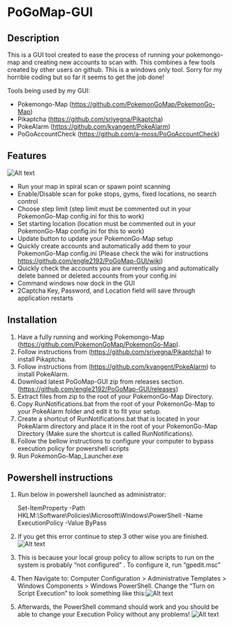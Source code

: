 # PoGoMap-GUI

## Description
This is a GUI tool created to ease the process of running your pokemongo-map and creating new accounts to scan with. This combines a few tools created by other users on github. This is a windows only tool. Sorry for my horrible coding but so far it seems to get the job done!

Tools being used by my GUI:
 - Pokemongo-Map (https://github.com/PokemonGoMap/PokemonGo-Map)
 - Pikaptcha (https://github.com/sriyegna/Pikaptcha)
 - PokeAlarm (https://github.com/kvangent/PokeAlarm)
 - PoGoAccountCheck (https://github.com/a-moss/PoGoAccountCheck)

## Features
![Alt text](https://github.com/engle2192/PoGoMap-GUI/blob/master/Screenshots/MainGUI.PNG)
 - Run your map in spiral scan or spawn point scanning
 - Enable/Disable scan for poke stops, gyms, fixed locations, no search control
 - Choose step limit (step limit must be commented out in your PokemonGo-Map config.ini for this to work)
 - Set starting location (location must be commented out in your PokemonGo-Map config.ini for this to work)
 - Update button to update your PokemonGo-Map setup
 - Quickly create accounts and automatically add them to your PokemonGo-Map config.ini (Please check the wiki for instructions https://github.com/engle2192/PoGoMap-GUI/wiki)
 - Quickly check the accounts you are currently using and automatically delete banned or deleted accounts from your config.ini
 - Command windows now dock in the GUI
 - 2Captcha Key, Password, and Location field will save through application restarts

## Installation
1. Have a fully running and working Pokemongo-Map (https://github.com/PokemonGoMap/PokemonGo-Map).
2. Follow instructions from (https://github.com/sriyegna/Pikaptcha) to install Pikaptcha.
3. Follow instructions from (https://github.com/kvangent/PokeAlarm) to install PokeAlarm.
3. Download latest PoGoMap-GUI zip from releases section. (https://github.com/engle2192/PoGoMap-GUI/releases)
4. Extract files from zip to the root of your PokemonGo-Map Directory.
5. Copy RunNotifications.bat from the root of your PokemonGo-Map to your PokeAlarm folder and edit it to fit your setup.
6. Create a shortcut of RunNotifications.bat that is located in your PokeAlarm directory and place it in the root of your PokemonGo-Map Directory (Make sure the shortcut is called RunNotifications).
7. Follow the bellow instructions to configure your computer to bypass execution policy for powershell scripts
8. Run PokemonGo-Map_Launcher.exe

## Powershell instructions
1. Run below in powershell launched as administrator:

    Set-ItemProperty -Path HKLM:\Software\Policies\Microsoft\Windows\PowerShell -Name ExecutionPolicy -Value ByPass

2. If you get this error continue to step 3 other wise you are finished.
![Alt text](https://i0.wp.com/absolute-sharepoint.com/wp-content/uploads/2014/03/031714_2013_ChangethePo5.png?w=940)
3. This is because your local group policy to allow scripts to run on the system is probably “not configured” . To configure it, run “gpedit.msc”
4. Then Navigate to: Computer Configuration > Administrative Templates > Windows Components > Windows PowerShell. Change the “Turn on Script Execution” to look something like this:![Alt text](https://i2.wp.com/absolute-sharepoint.com/wp-content/uploads/2014/03/031714_2013_ChangethePo7.png?w=940)
5. Afterwards, the PowerShell command should work and you should be able to change your Execution Policy without any problems!
![Alt text](https://i2.wp.com/absolute-sharepoint.com/wp-content/uploads/2014/03/031714_2013_ChangethePo8.png?w=940)

